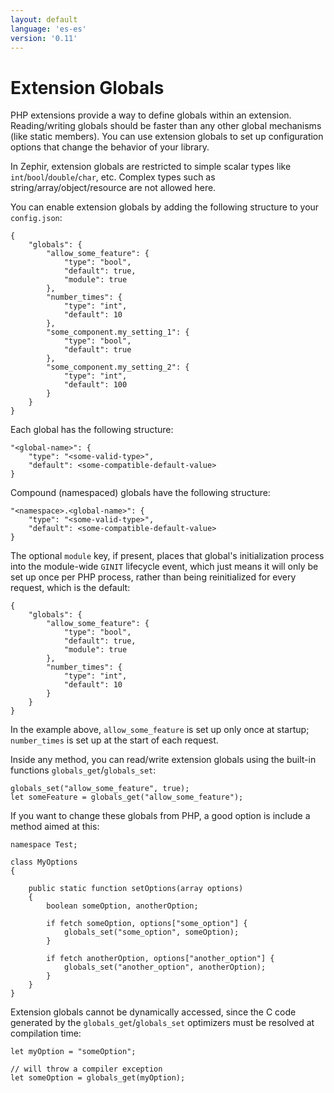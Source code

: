 ```yaml
---
layout: default
language: 'es-es'
version: '0.11'
---
```

# Extension Globals

PHP extensions provide a way to define globals within an extension. Reading/writing globals should be faster than any other global mechanisms (like static members). You can use extension globals to set up configuration options that change the behavior of your library.

In Zephir, extension globals are restricted to simple scalar types like `int`/`bool`/`double`/`char`, etc. Complex types such as string/array/object/resource are not allowed here.

You can enable extension globals by adding the following structure to your `config.json`:

    {
        "globals": {
            "allow_some_feature": {
                "type": "bool",
                "default": true,
                "module": true
            },
            "number_times": {
                "type": "int",
                "default": 10
            },
            "some_component.my_setting_1": {
                "type": "bool",
                "default": true
            },
            "some_component.my_setting_2": {
                "type": "int",
                "default": 100
            }
        }
    }
    

Each global has the following structure:

    "<global-name>": {
        "type": "<some-valid-type>",
        "default": <some-compatible-default-value>
    }
    

Compound (namespaced) globals have the following structure:

    "<namespace>.<global-name>": {
        "type": "<some-valid-type>",
        "default": <some-compatible-default-value>
    }
    

The optional `module` key, if present, places that global's initialization process into the module-wide `GINIT` lifecycle event, which just means it will only be set up once per PHP process, rather than being reinitialized for every request, which is the default:

    {
        "globals": {
            "allow_some_feature": {
                "type": "bool",
                "default": true,
                "module": true
            },
            "number_times": {
                "type": "int",
                "default": 10
            }
        }
    }
    

In the example above, `allow_some_feature` is set up only once at startup; `number_times` is set up at the start of each request.

Inside any method, you can read/write extension globals using the built-in functions `globals_get`/`globals_set`:

    globals_set("allow_some_feature", true);
    let someFeature = globals_get("allow_some_feature");
    

If you want to change these globals from PHP, a good option is include a method aimed at this:

    namespace Test;
    
    class MyOptions
    {
    
        public static function setOptions(array options)
        {
            boolean someOption, anotherOption;
    
            if fetch someOption, options["some_option"] {
                globals_set("some_option", someOption);
            }
    
            if fetch anotherOption, options["another_option"] {
                globals_set("another_option", anotherOption);
            }
        }
    }
    

Extension globals cannot be dynamically accessed, since the C code generated by the `globals_get`/`globals_set` optimizers must be resolved at compilation time:

    let myOption = "someOption";
    
    // will throw a compiler exception
    let someOption = globals_get(myOption);
